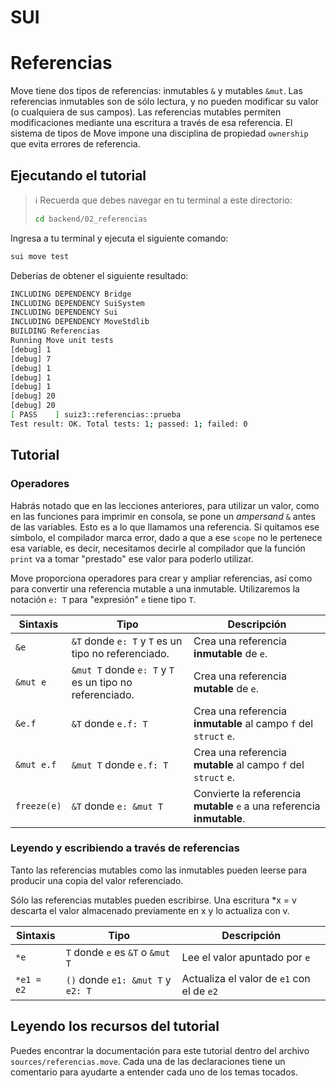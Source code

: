 # SUI

# Referencias

Move tiene dos tipos de referencias: inmutables `&` y mutables `&mut`. Las referencias inmutables son de sólo lectura, y no pueden modificar su valor (o cualquiera de sus campos). Las referencias mutables permiten modificaciones mediante una escritura a través de esa referencia. El sistema de tipos de Move impone una disciplina de propiedad `ownership` que evita errores de referencia.

## Ejecutando el tutorial

> :information_source: Recuerda que debes navegar en tu terminal a este directorio:
>```sh
>cd backend/02_referencias
>```

Ingresa a tu terminal y ejecuta el siguiente comando:

```sh
sui move test
```

Deberías de obtener el siguiente resultado:
```sh
INCLUDING DEPENDENCY Bridge
INCLUDING DEPENDENCY SuiSystem
INCLUDING DEPENDENCY Sui
INCLUDING DEPENDENCY MoveStdlib
BUILDING Referencias
Running Move unit tests
[debug] 1
[debug] 7
[debug] 1
[debug] 1
[debug] 1
[debug] 20
[debug] 20
[ PASS    ] suiz3::referencias::prueba
Test result: OK. Total tests: 1; passed: 1; failed: 0
```

## Tutorial

### Operadores

Habrás notado que en las lecciones anteriores, para utilizar un valor, como en las funciones para imprimir en consola, se pone un *ampersand* `&` antes de las variables. Esto es a lo que llamamos una referencia. Si quitamos ese símbolo, el compilador marca error, dado a que a ese `scope` no le pertenece esa variable, es decir, necesitamos decirle al compilador que la función `print` va a tomar "prestado" ese valor para poderlo utilizar.

Move proporciona operadores para crear y ampliar referencias, así como para convertir una referencia mutable a una inmutable. Utilizaremos la notación `e: T` para "expresión" `e` tiene tipo `T`.

|Sintaxis|Tipo|Descripción|
|---|---|---|
|`&e` | `&T` donde `e: T` y `T` es un tipo no referenciado.| Crea una referencia **inmutable** de `e`.|
|`&mut e` | `&mut T` donde `e: T` y `T` es un tipo no referenciado.|	Crea una referencia **mutable** de `e`.|
|`&e.f` | `&T` donde `e.f: T` | Crea una referencia **inmutable** al campo `f` del `struct` `e`.|
|`&mut e.f` |	`&mut T` donde `e.f: T` |	Crea una referencia **mutable** al campo `f` del `struct` `e`.|
| `freeze(e)` |	`&T` donde `e: &mut T` | Convierte la referencia **mutable** `e` a una referencia **inmutable**.

### Leyendo y escribiendo a través de referencias

Tanto las referencias mutables como las inmutables pueden leerse para producir una copia del valor referenciado.

Sólo las referencias mutables pueden escribirse. Una escritura *x = v descarta el valor almacenado previamente en x y lo actualiza con v.

|Sintaxis|Tipo|Descripción|
|---|---|---|
| `*e` | `T` donde `e` es `&T` o `&mut T` | Lee el valor apuntado por `e` |
|`*e1 = e2` | `()` donde `e1: &mut T` y `e2: T` | Actualiza el valor de `e1` con el de `e2` |

## Leyendo los recursos del tutorial

Puedes encontrar la documentación para este tutorial dentro del archivo `sources/referencias.move`. Cada una de las declaraciones tiene un comentario para ayudarte a entender cada uno de los temas tocados.
